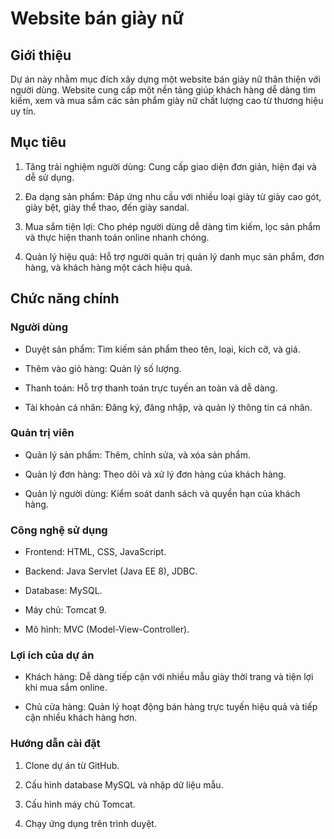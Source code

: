 # Website bán giày nữ

## Giới thiệu 

Dự án này nhằm mục đích xây dựng một website bán giày nữ thân thiện với người dùng. Website cung cấp một nền tảng giúp khách hàng dễ dàng tìm kiếm, xem và mua sắm các sản phẩm giày nữ chất lượng cao từ thương hiệu uy tín.

## Mục tiêu

1. Tăng trải nghiệm người dùng: Cung cấp giao diện đơn giản, hiện đại và dễ sử dụng.

2. Đa dạng sản phẩm: Đáp ứng nhu cầu với nhiều loại giày từ giày cao gót, giày bệt, giày thể thao, đến giày sandal.

3. Mua sắm tiện lợi: Cho phép người dùng dễ dàng tìm kiếm, lọc sản phẩm và thực hiện thanh toán online nhanh chóng.

4. Quản lý hiệu quả: Hỗ trợ người quản trị quản lý danh mục sản phẩm, đơn hàng, và khách hàng một cách hiệu quả.

## Chức năng chính

### Người dùng

- Duyệt sản phẩm: Tìm kiếm sản phẩm theo tên, loại, kích cỡ, và giá.

- Thêm vào giỏ hàng: Quản lý số lượng.

- Thanh toán: Hỗ trợ thanh toán trực tuyến an toàn và dễ dàng.

- Tài khoản cá nhân: Đăng ký, đăng nhập, và quản lý thông tin cá nhân.

### Quản trị viên

- Quản lý sản phẩm: Thêm, chỉnh sửa, và xóa sản phẩm.

- Quản lý đơn hàng: Theo dõi và xử lý đơn hàng của khách hàng.

- Quản lý người dùng: Kiểm soát danh sách và quyền hạn của khách hàng.

### Công nghệ sử dụng

- Frontend: HTML, CSS, JavaScript.

- Backend: Java Servlet (Java EE 8), JDBC.

- Database: MySQL.

- Máy chủ: Tomcat 9.

- Mô hình: MVC (Model-View-Controller).

### Lợi ích của dự án

- Khách hàng: Dễ dàng tiếp cận với nhiều mẫu giày thời trang và tiện lợi khi mua sắm online.

- Chủ cửa hàng: Quản lý hoạt động bán hàng trực tuyến hiệu quả và tiếp cận nhiều khách hàng hơn.

### Hướng dẫn cài đặt

1. Clone dự án từ GitHub.

2. Cấu hình database MySQL và nhập dữ liệu mẫu.

3. Cấu hình máy chủ Tomcat.

4. Chạy ứng dụng trên trình duyệt.